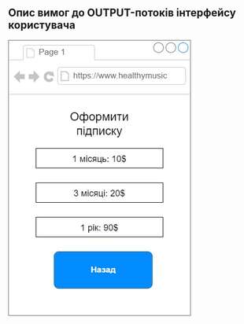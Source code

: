 ## Опис вимог до OUTPUT-потоків інтерфейсу користувача
![](https://github.com/oleksandrblazhko/ai202-prokopenko/blob/ai-202-prokopenko-with_laboratory_work_3/1.4-FuncNonFuncRequirements/1.4.4-NFRUserInterfaceOUTPUT/NFR2.1.jpg?raw=true)
